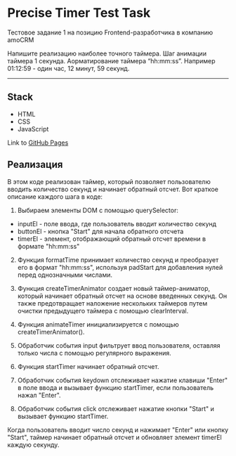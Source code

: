 # Precise Timer Test Task

Тестовое задание 1 на позицию Frontend-разработчика в компанию amoCRM

Напишите реализацию наиболее точного таймера. Шаг анимации таймера 1 секунда. Aорматирование таймера “hh:mm:ss”. Например 01:12:59 - один час, 12 минут, 59 секунд.

---

## Stack

- HTML
- CSS
- JavaScript

Link to [GitHub Pages](https://precise-timer-test-task.vercel.app/)

## Реализация

В этом коде реализован таймер, который позволяет пользователю вводить количество секунд и начинает обратный отсчет. Вот краткое описание каждого шага в коде:

1. Выбираем элементы DOM с помощью querySelector:

- inputEl - поле ввода, где пользователь вводит количество секунд
- buttonEl - кнопка "Start" для начала обратного отсчета
- timerEl - элемент, отображающий обратный отсчет времени в формате "hh:mm:ss"

2. Функция formatTime принимает количество секунд и преобразует его в формат "hh:mm:ss", используя padStart для добавления нулей перед однозначными числами.

3. Функция createTimerAnimator создает новый таймер-аниматор, который начинает обратный отсчет на основе введенных секунд. Он также предотвращает наложение нескольких таймеров путем очистки предыдущего таймера с помощью clearInterval.

4. Функция animateTimer инициализируется с помощью createTimerAnimator().

5. Обработчик события input фильтрует ввод пользователя, оставляя только числа с помощью регулярного выражения.

6. Функция startTimer начинает обратный отсчет.

7. Обработчик события keydown отслеживает нажатие клавиши "Enter" в поле ввода и вызывает функцию startTimer, если пользователь нажал "Enter".

8. Обработчик события click отслеживает нажатие кнопки "Start" и вызывает функцию startTimer.

Когда пользователь вводит число секунд и нажимает "Enter" или кнопку "Start", таймер начинает обратный отсчет и обновляет элемент timerEl каждую секунду.
